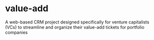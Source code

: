 # value-add
A web-based CRM project designed specifically for venture capitalists (VCs) to streamline and organize their value-add tickets for portfolio companies
